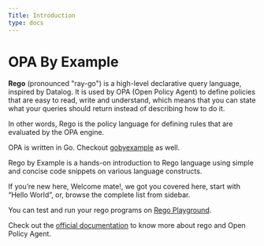 ```yaml
---
Title: Introduction
type: docs
---
```


# OPA By Example

**Rego** (pronounced "ray-go") is a high-level declarative query language, inspired by Datalog. It is used by OPA (Open Policy Agent) to define policies that are easy to read, write and understand, which means that you can state what your queries should return instead of describing how to do it. 


In other words, Rego is the policy language for defining rules that are evaluated by the OPA engine. 

OPA is written in Go. Checkout [gobyexample](https://gobyexample.com) as well.

Rego by Example is a hands-on introduction to Rego language using simple and concise code snippets on various language constructs. 


If you’re new here, Welcome mate!, we got you covered here, start with “Hello World”, or, browse the complete list from sidebar.


You can test and run your rego programs on  [Rego Playground](https://play.openpolicyagent.org). 

Check out the [official documentation](https://gobyexample.com) to know more about rego and Open Policy Agent. 

